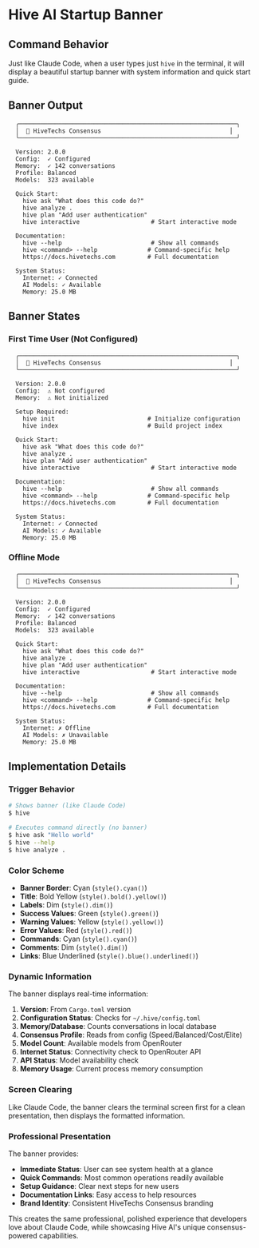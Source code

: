 # Hive AI Startup Banner

## Command Behavior

Just like Claude Code, when a user types just `hive` in the terminal, it will display a beautiful startup banner with system information and quick start guide.

## Banner Output

```
  ╭─────────────────────────────────────────────────────────────╮
  │  🐝 HiveTechs Consensus                                    │
  ╰─────────────────────────────────────────────────────────────╯

  Version: 2.0.0
  Config:  ✓ Configured
  Memory:  ✓ 142 conversations
  Profile: Balanced
  Models:  323 available

  Quick Start:
    hive ask "What does this code do?"
    hive analyze .
    hive plan "Add user authentication"
    hive interactive                    # Start interactive mode

  Documentation:
    hive --help                         # Show all commands
    hive <command> --help              # Command-specific help
    https://docs.hivetechs.com         # Full documentation

  System Status:
    Internet: ✓ Connected
    AI Models: ✓ Available
    Memory: 25.0 MB

```

## Banner States

### First Time User (Not Configured)
```
  ╭─────────────────────────────────────────────────────────────╮
  │  🐝 HiveTechs Consensus                                    │
  ╰─────────────────────────────────────────────────────────────╯

  Version: 2.0.0
  Config:  ⚠ Not configured
  Memory:  ⚠ Not initialized

  Setup Required:
    hive init                          # Initialize configuration
    hive index                         # Build project index

  Quick Start:
    hive ask "What does this code do?"
    hive analyze .
    hive plan "Add user authentication"
    hive interactive                    # Start interactive mode

  Documentation:
    hive --help                         # Show all commands
    hive <command> --help              # Command-specific help
    https://docs.hivetechs.com         # Full documentation

  System Status:
    Internet: ✓ Connected
    AI Models: ✓ Available
    Memory: 25.0 MB

```

### Offline Mode
```
  ╭─────────────────────────────────────────────────────────────╮
  │  🐝 HiveTechs Consensus                                    │
  ╰─────────────────────────────────────────────────────────────╯

  Version: 2.0.0
  Config:  ✓ Configured
  Memory:  ✓ 142 conversations
  Profile: Balanced
  Models:  323 available

  Quick Start:
    hive ask "What does this code do?"
    hive analyze .
    hive plan "Add user authentication"
    hive interactive                    # Start interactive mode

  Documentation:
    hive --help                         # Show all commands
    hive <command> --help              # Command-specific help
    https://docs.hivetechs.com         # Full documentation

  System Status:
    Internet: ✗ Offline
    AI Models: ✗ Unavailable
    Memory: 25.0 MB

```

## Implementation Details

### Trigger Behavior
```bash
# Shows banner (like Claude Code)
$ hive

# Executes command directly (no banner)
$ hive ask "Hello world"
$ hive --help
$ hive analyze .
```

### Color Scheme
- **Banner Border**: Cyan (`style().cyan()`)
- **Title**: Bold Yellow (`style().bold().yellow()`)
- **Labels**: Dim (`style().dim()`)
- **Success Values**: Green (`style().green()`)
- **Warning Values**: Yellow (`style().yellow()`)
- **Error Values**: Red (`style().red()`)
- **Commands**: Cyan (`style().cyan()`)
- **Comments**: Dim (`style().dim()`)
- **Links**: Blue Underlined (`style().blue().underlined()`)

### Dynamic Information
The banner displays real-time information:

1. **Version**: From `Cargo.toml` version
2. **Configuration Status**: Checks for `~/.hive/config.toml`
3. **Memory/Database**: Counts conversations in local database
4. **Consensus Profile**: Reads from config (Speed/Balanced/Cost/Elite)
5. **Model Count**: Available models from OpenRouter
6. **Internet Status**: Connectivity check to OpenRouter API
7. **API Status**: Model availability check
8. **Memory Usage**: Current process memory consumption

### Screen Clearing
Like Claude Code, the banner clears the terminal screen first for a clean presentation, then displays the formatted information.

### Professional Presentation
The banner provides:
- **Immediate Status**: User can see system health at a glance
- **Quick Commands**: Most common operations readily available
- **Setup Guidance**: Clear next steps for new users
- **Documentation Links**: Easy access to help resources
- **Brand Identity**: Consistent HiveTechs Consensus branding

This creates the same professional, polished experience that developers love about Claude Code, while showcasing Hive AI's unique consensus-powered capabilities.
